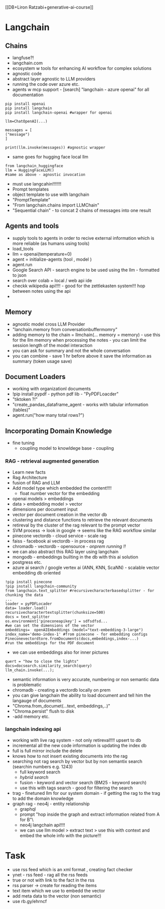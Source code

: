 [[DB+Liron Ratzabi+generative-ai-course]]
# Langchain
## Chains
- langfuse?!
- langchain.com
- ecosystem w tools for enhancing AI workflow for complex solutions
- agnostic code
- abstract layer agnostic to LLM providers
- running the code over azure etc.
- agents w mcp support - [search] "langchain - azure openai" for all documentation
``` langchain python
pip install openai
pip install langchain
pip install langchain-openai #wrapper for openai

llm=ChatOpenAI(...)

messages = [
("message")
]

print(llm.invoke(messages)) #agnostic wrapper 
```
- same goes for hugging face local llm
``` langchain
from langchain_huggingface
llm = HuggingFaceLLM()
#same as above - agnostic invocation
```
- must use langcahin!!!!!!!
- Prompt templates
- object template to use with langchain
- "PromptTemplate"
- "From langchain.chains import LLMChain"
- "Sequential chain" - to concat 2 chains of messages into one result

## Agents and tools
- supply tools to agents in order to recive external information which is more reliable (as humans using tools)
- load_tools
- llm = openai(temperature=0)
- agent = initialize-agents (tool , model )
- agent.run
- Google Search API - search engine to be used using the llm - formatted to json
- search over colab = local / web api ide
- checkk wikipedia api!!!! - good for the zettlekasten system!!! hop between notes using the api
- 
## Memory
- agnostic model cross LLM Provider
- "lanchain.memory from conversationbuffermomry"
- adding memory to the chain = llmchain(... memory = memory) - use this for the llm memory when processing the notes - you can limit the session length of the model interaction
- you can ask for summary and not the whole conversation
- you can combine - save 1 hr before above it save the information as summary (token usage save)

## Document Loaders
- working with organizationl documents
- !pip install pypdf - python pdf lib - "PyPDFLoacder"
- "tiktoken ?!"
- "create_pandas_dataframe_agent - works with tabular information (tables)"
- agent.run("how many total rows?")

## Incorporating Domain Knowledge
- fine tuning
	- coupling model to knowldege base - coupling
	
### RAG - retrieval augmented generation
- Learn new facts
- Rag Architecture
- fusion of RAG and LLM
- Add model type which embedded the content!!!!
	- float number vector for the embedding
- openai models > embeddings
- data > embedding model > vector
- dimensions per document input
- vector per document creation in the vector db
- clustering and distance functions to retrieve the relevant documents
- retireval by the cluster of the rag relevant to the prompt vector
- SVM process -> look in google -> seems like the RAG workflow similar
- pinecone vectordb - cloud service - scale rag
- faiss - facebook ai vectordb - in process rag
- chromadb - vectordb - opensource - *onprem running !!*
- we can also abstract this RAG layer using langchain
- mongodb - embeddings builting in the db with this ai solution
- postgress etc.
- azure ai search / google vertex ai (ANN, KNN, ScaNN) - scalable vector embedding db oriented
 ```langchain pyhton
!pip install pinecone
!pip install langchain-community
from langchain.text_splitter #recursivecharacterbasedsplitter - for chunking the data
...
loader = pyPDFLocader
data= loader.load()
recursivecharactertextsplitter(chunksize=500)
docs = text_splitter
os.environment['pineconeapikey'] = sdfsdfsd...
#we can set the dimensions of the vector
embeddings=  openAIEmbeddings (model="text-embedding-3-large")
index_name='demo-index-1' #from pinecone - for embedding configs
Pineconevectordtore.fromDocuments(docs,embeddings,index-...)
#run the embeddings for the PDF document
```
- we can use embeddings also for inner pictures
```embeddings python
quert = "how to close the lights"
docs=docsearch.similarity_search(query)
llm_chain.invoke(...);

```
- semantic information is very accurate, numbering or non semantic data is problematic
- chromadb - creating a vectordb locally on prem
- you can give langchain the ability to load document and tell him the langauge of documents
- "Chroma.from_documet(...text, embeddings,..)"
- "Chroma.persist" flush to disk
- -add memory etc.
### langchain indexing api 
- working with live rag system - not only retireval!!!! upsert to db
- incremental all the new code information is updating the index db
- full is full mirror include the delete
- knows how to not insert existing documents into the rag
- searching not rag search by vector but by non semantix search (searchin numbers e.g. 1243)
	- full keyword search
	- *hybrid search*
	- fusion - keyword and vector search (BM25 - keyword search)
	- use this with tags search - good for filtering the search
- trag - finetuned llm for our system domain - if getting the rag to the trag to add the domain knowledge
- graph rag - neo4j - entity relationship
	- graphql
	- prompt "hop inside the graph and extract information related from A for B"\
	- neo4j langchain  api!!!!
	- we can use llm model > extract text > use this with context and embed the whole info with the picture!!!

# Task
- use rss feed which is an xml format , creating fact checker
- ynet - rss feed - rag all the rss feeds
- true or not with link to the fact in the rss
- rss parser -> create for reading the items 
- text item which we use to embedd the vector
- add meta data to the vector (non semantic)
- use rb.gy/ehrncf